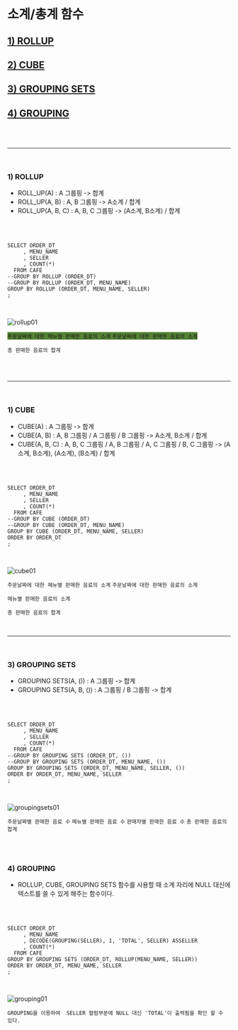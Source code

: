 

<br/>

# 소계/총계 함수
 ## [1) ROLLUP](#1-rollup-1)
 ## [2) CUBE](#2-cube-1)
 ## [3) GROUPING SETS](#3-grouping-sets-1)
 ## [4) GROUPING](#4-grouping-1)

<br/>
<br/>

---------------

<br/>

### 1) ROLLUP
 - ROLL_UP(A) : A 그룹핑 -> 합계
 - ROLL_UP(A, B) : A, B 그룹핑 -> A소계 / 합계
 - ROLL_UP(A, B, C) : A, B, C 그룹핑 -> (A소계, B소계) / 합계

<br/>
<br/>

```
SELECT ORDER_DT
     , MENU_NAME
     , SELLER
     , COUNT(*)
  FROM CAFE
--GROUP BY ROLLUP (ORDER_DT) 
--GROUP BY ROLLUP (ORDER_DT, MENU_NAME)
GROUP BY ROLLUP (ORDER_DT, MENU_NAME, SELLER)
;
```

<br/>

![rollup01](https://user-images.githubusercontent.com/80929909/219847909-682d7b02-beb5-4f92-80af-1e3a0836c1c7.png)

<span style='background-color:#548235'>`주문날짜에 대한 메뉴별 판매한 음료의 소계`</sapn>
`주문날짜에 대한 판매한 음료의 소계`

`총 판매한 음료의 합계`

</br>
</br>

---------------

</br>

### 1) CUBE
 - CUBE(A) : A 그룹핑 -> 합계
 - CUBE(A, B) : A, B 그룹핑 / A 그룹핑 / B 그룹핑 -> A소계, B소계 / 합계 
 - CUBE(A, B, C) : A, B, C 그룹핑 / A, B 그룹핑 / A, C 그룹핑 / B, C 그룹핑 -> (A소계, B소계), (A소계), (B소계) / 합계

<br/>
<br/>

```
SELECT ORDER_DT
     , MENU_NAME
     , SELLER
     , COUNT(*)
  FROM CAFE
--GROUP BY CUBE (ORDER_DT)
--GROUP BY CUBE (ORDER_DT, MENU_NAME)
GROUP BY CUBE (ORDER_DT, MENU_NAME, SELLER)
ORDER BY ORDER_DT
;
```
<br/>

![cube01](https://user-images.githubusercontent.com/80929909/219849664-593b6635-a0ab-40aa-bf80-a0090fdb19b7.PNG)

`주문날짜에 대한 메뉴별 판매한 음료의 소계`
`주문날짜에 대한 판매한 음료의 소계`

`메뉴별 판매한 음료의 소계`

`총 판매한 음료의 합계`

</br>

---------------

</br>

### 3) GROUPING SETS
 - GROUPING SETS(A, ()) : A 그룹핑 -> 합계
 - GROUPING SETS(A, B, ()) : A 그룹핑 / B 그룹핑 ->  합계 

<br/>
<br/>

```
SELECT ORDER_DT
     , MENU_NAME
     , SELLER
     , COUNT(*)
  FROM CAFE
--GROUP BY GROUPING SETS (ORDER_DT, ())
--GROUP BY GROUPING SETS (ORDER_DT, MENU_NAME, ())
GROUP BY GROUPING SETS (ORDER_DT, MENU_NAME, SELLER, ())
ORDER BY ORDER_DT, MENU_NAME, SELLER
;
```

<br/>

![groupingsets01](https://user-images.githubusercontent.com/80929909/219857435-0900330a-e7ef-4fae-b13c-01af40d88024.PNG)

`주문날짜별 판매한 음료 수`
`메뉴별 판매한 음료 수`
`판매자별 판매한 음료 수`
`총 판매한 음료의 합계`

</br>
</br>

### 4) GROUPING
 - ROLLUP, CUBE, GROUPING SETS 함수를 사용할 때 소계 자리에 NULL 대신에 텍스트를 쓸 수 있게 해주는 함수이다.

<br/>
<br/>

```
SELECT ORDER_DT
     , MENU_NAME
     , DECODE(GROUPING(SELLER), 1, 'TOTAL', SELLER) ASSELLER
     , COUNT(*)
  FROM CAFE
GROUP BY GROUPING SETS (ORDER_DT, ROLLUP(MENU_NAME, SELLER))
ORDER BY ORDER_DT, MENU_NAME, SELLER
;
```

<br/>

![grouping01](https://user-images.githubusercontent.com/80929909/219858081-c9df8716-450b-4ea4-9fdd-f6d5f14bd552.PNG)

`GROUPING을 이용하여  SELLER 컬럼부분에 NULL 대신 'TOTAL'이 출력됨을 확인 할 수 있다.`

</br>